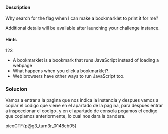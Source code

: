 #### Description

Why search for the flag when I can make a bookmarklet to print it for me?

Additional details will be available after launching your challenge instance.

#### Hints 

123

* A bookmarklet is a bookmark that runs JavaScript instead of loading a webpage
* What happens when you click a bookmarklet?.
* Web browsers have other ways to run JavaScript too.


### Solucion
Vamos a entrar a la pagina que nos indica la instancia y despues vamos a copiar el codigo que viene en el apartado de la pagina, para despues entrar a inspeccionar el codigo, y en el apartado de consola pegamos el codigo que copiamos anteriormente, lo cual nos dara la bandera.

picoCTF{p@g3_turn3r_0148cb05}